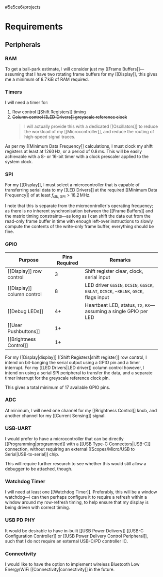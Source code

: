 #5e5ce6/projects 

# Requirements

## Peripherals

### RAM

To get a ball-park estimate, I will consider just my [[Frame Buffers]]—assuming that I have two rotating frame buffers for my [[Display]], this gives me a minimum of $8.7\,\text{kiB}$ of RAM required.

### Timers

I will need a timer for:

1. Row control [[Shift Registers]] timing
2. ~~Column control [[LED Drivers]] greyscale reference clock~~
	> I will actually provide this with a dedicated [[Oscillators]] to reduce the workload of my [[Microcontroller]], and reduce the routing of high-speed signal traces.

As per my [[Minimum Data Frequency]] calculations, I must clock my shift registers at least at $1260\,\text{Hz}$, or a period of $0.8\,\text{ms}$. This will be easily achievable with a 8- or 16-bit timer with a clock prescaler applied to the system clock.

### SPI

For my [[Display]], I must select a microcontroller that is capable of transferring serial data to my [[LED Drivers]] at the required [[Minimum Data Frequency]] of at least $f_\text{clk, SPI} > 18.2\,\text{MHz}$.

I note that this is separate from the microcontroller's operating frequency; as there is no inherent synchronisation between the [[Frame Buffers]] and the matrix timing constraints—as long as I can shift the data out from the read-only frame buffer in time with enough left-over instructions to slowly compute the contents of the write-only frame buffer, everything should be fine.

### GPIO

| Purpose                    | Pins Required | Remarks                                                                                                  |
| -------------------------- | ------------- | -------------------------------------------------------------------------------------------------------- |
| [[Display]] row control    | 3             | Shift register clear, clock, serial input                                                                |
| [[Display]] column control | 8            | LED driver `GSSIN`, `DCSIN`, `GSSCK`, `GSLAT`, `DCSCK`, `~XBLNK`, `GSCK`, flags input |
| [[Debug LEDs]]             | 4+            | Heartbeat LED, status, `TX`, `RX`—assuming a single GPIO per LED                                         |
| [[User Pushbuttons]]       | 1+            |                                                                                                          |
| [[Brightness Control]]     | 1+            |                                                                                                          |

For my [[Display|display]] [[Shift Registers|shift register]] row control, I intend on bit-banging the serial output using a GPIO pin and a timer interrupt. For my [[LED Drivers|LED driver]] column control however, I intend on using a serial SPI peripheral to transfer the data, and a separate timer interrupt for the greyscale reference clock pin.

This gives a total minimum of 17 available GPIO pins.

### ADC

At minimum, I will need one channel for my [[Brightness Control]] knob, and another channel for my [[Current Sensing]] signal.

### USB-UART

I would prefer to have a microcontroller that can be directly [[Programming|programmed]] with a [[USB Type-C Connectors|USB-C]] connection, without requiring an external [[Scopes/Micro/USB to Serial|USB-to-serial]] chip.

This will require further research to see whether this would still allow a debugger to be attached, though.

### Watchdog Timer

I will need at least one [[Watchdog Timer]]. Preferably, this will be a window watchdog—I can then perhaps configure it to require a refresh within a window around my row-refresh timing, to help ensure that my display is being driven with correct timing.

### USB PD PHY

It would be desirable to have in-built [[USB Power Delivery]] [[USB-C Configuration Controller]] or [[USB Power Delivery Control Peripheral]], such that I do not require an external USB-C/PD controller IC.

### Connectivity

I would like to have the option to implement wireless Bluetooth Low Energy/WiFi [[Connectivity|connectivity]] in the future.
